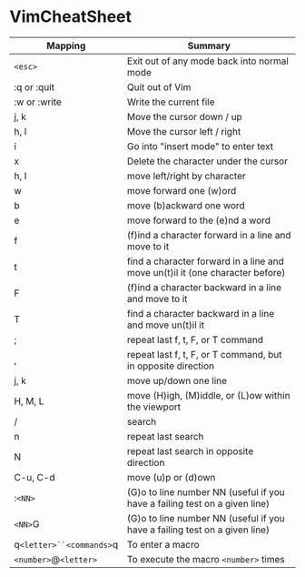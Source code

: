 # VimCheatSheet



Mapping		|	Summary
----------------|------------------
`<esc>`		| Exit out of any mode back into normal mode
:q or :quit	| Quit out of Vim
:w or :write	| Write the current file
j, k		| Move the cursor down / up
h, l		| Move the cursor left / right
i		| Go into "insert mode" to enter text
x		| Delete the character under the cursor
h, l		| move left/right by character
w		| move forward one (w)ord
b		| move (b)ackward one word
e		| move forward to the (e)nd a word
f<char>		| (f)ind a character forward in a line and move to it
t<char>		| find a character forward in a line and move un(t)il it (one character before)
F<char>		| (f)ind a character backward in a line and move to it
T<char>		| find a character backward in a line and move un(t)il it
;		| repeat last f, t, F, or T command
,	 	| repeat last f, t, F, or T command, but in opposite direction
j, k	  	| move up/down one line
H, M, L	  	| move (H)igh, (M)iddle, or (L)ow within the viewport
/	 	| search
n		| repeat last search
N	        | repeat last search in opposite direction
C-u, C-d	| move (u)p or (d)own
:`<NN>`		| (G)o to line number NN (useful if you have a failing test on a given line)
`<NN>`G		| (G)o to line number NN (useful if you have a failing test on a given line)
q`<letter>``<commands>`q | To enter a macro
`<number>`@`<letter>` | To execute the macro `<number>` times
